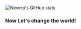 ![Neverp's GitHub stats](https://github-readme-stats.vercel.app/api?username=neverp&theme=vue&show_icons=true)
### Now Let's change the world!

